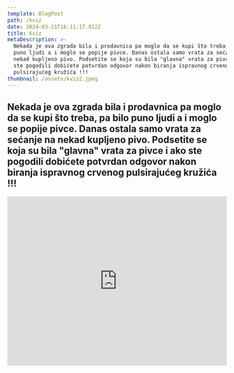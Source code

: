```yaml
---
template: BlogPost
path: /kviz
date: 2024-03-21T16:11:17.812Z
title: Kviz
metaDescription: >-
  Nekada je ova zgrada bila i prodavnica pa moglo da se kupi što treba, pa bilo
  puno ljudi a i moglo se popije pivce. Danas ostala samo vrata za sećanje na
  nekad kupljeno pivo. Podsetite se koja su bila "glavna" vrata za pivce i ako
  ste pogodili dobićete potvrdan odgovor nakon biranja ispravnog crvenog
  pulsirajućeg kružića !!!
thumbnail: /assets/kviz2.jpeg
---
```

## Nekada je ova zgrada bila i prodavnica pa moglo da se kupi što treba, pa bilo puno ljudi a i moglo se popije pivce. Danas ostala samo vrata za sećanje na nekad kupljeno pivo. Podsetite se koja su bila "glavna" vrata za pivce i ako ste pogodili dobićete potvrdan odgovor nakon biranja ispravnog crvenog pulsirajućeg kružića !!!

<div style="position: relative; padding-bottom: 77%; padding-top: 0; height: 0;">
    <iframe style="position: absolute; top: 0; left: 0; width: 100%; height: 100%; border-width:0px; max-width:100%; overflow-y:auto;" width="100%" height="100%" src="https://interactive-img.com/view?id=57924&iframe=true"></iframe>
    </div>
